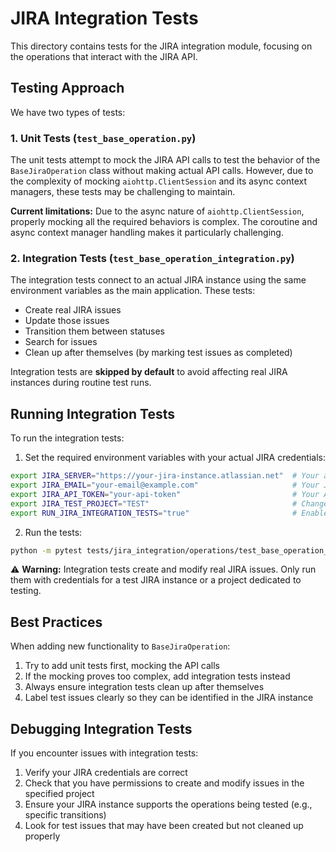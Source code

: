 # JIRA Integration Tests

This directory contains tests for the JIRA integration module, focusing on the operations that interact with the JIRA API.

## Testing Approach

We have two types of tests:

### 1. Unit Tests (`test_base_operation.py`)

The unit tests attempt to mock the JIRA API calls to test the behavior of the `BaseJiraOperation` class without making actual API calls. However, due to the complexity of mocking `aiohttp.ClientSession` and its async context managers, these tests may be challenging to maintain.

**Current limitations:** Due to the async nature of `aiohttp.ClientSession`, properly mocking all the required behaviors is complex. The coroutine and async context manager handling makes it particularly challenging.

### 2. Integration Tests (`test_base_operation_integration.py`)

The integration tests connect to an actual JIRA instance using the same environment variables as the main application. These tests:

- Create real JIRA issues
- Update those issues
- Transition them between statuses
- Search for issues
- Clean up after themselves (by marking test issues as completed)

Integration tests are **skipped by default** to avoid affecting real JIRA instances during routine test runs.

## Running Integration Tests

To run the integration tests:

1. Set the required environment variables with your actual JIRA credentials:

```bash
export JIRA_SERVER="https://your-jira-instance.atlassian.net"  # Your actual JIRA instance URL
export JIRA_EMAIL="your-email@example.com"                     # Your JIRA account email
export JIRA_API_TOKEN="your-api-token"                         # Your API token
export JIRA_TEST_PROJECT="TEST"                                # Change to your test project key
export RUN_JIRA_INTEGRATION_TESTS="true"                       # Enable integration tests
```

2. Run the tests:

```bash
python -m pytest tests/jira_integration/operations/test_base_operation_integration.py -v
```

⚠️ **Warning:** Integration tests create and modify real JIRA issues. Only run them with credentials for a test JIRA instance or a project dedicated to testing.

## Best Practices

When adding new functionality to `BaseJiraOperation`:

1. Try to add unit tests first, mocking the API calls
2. If the mocking proves too complex, add integration tests instead
3. Always ensure integration tests clean up after themselves
4. Label test issues clearly so they can be identified in the JIRA instance

## Debugging Integration Tests

If you encounter issues with integration tests:

1. Verify your JIRA credentials are correct
2. Check that you have permissions to create and modify issues in the specified project
3. Ensure your JIRA instance supports the operations being tested (e.g., specific transitions)
4. Look for test issues that may have been created but not cleaned up properly 